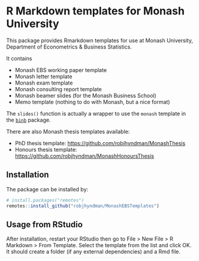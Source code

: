 
# R Markdown templates for Monash University

<!-- badges: start -->
<!-- badges: end -->

This package provides Rmarkdown templates for use at Monash University, Department of Econometrics & Business Statistics.

It contains

 * Monash EBS working paper template
 * Monash letter template
 * Monash exam template
 * Monash consulting report template
 * Monash beamer slides (for the Monash Business School)
 * Memo template (nothing to do with Monash, but a nice format)

The `slides()` function is actually a wrapper to use the `monash` template in the [`binb`](https://github.com/eddelbuettel/binb) package.

There are also Monash thesis templates available:

 * PhD thesis template: https://github.com/robjhyndman/MonashThesis
 * Honours thesis template: https://github.com/robjhyndman/MonashHonoursThesis
 

## Installation


The package can be installed by:

``` r
# install.packages("remotes")
remotes::install_github("robjhyndman/MonashEBSTemplates")
```

## Usage from RStudio

After installation, restart your RStudio then go to File > New File > R Markdown > From Template. Select the template from the list and click OK. It should create a folder (if any external dependencies) and a Rmd file.
